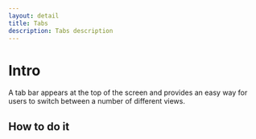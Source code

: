 ```yaml
---
layout: detail
title: Tabs
description: Tabs description
---
```

# Intro

A tab bar appears at the top of the screen and provides an easy way for users to switch between a number of different views.

## How to do it


